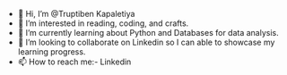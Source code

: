 - 👋 Hi, I’m @Truptiben Kapaletiya
- 👀 I’m interested in reading, coding, and crafts.
- 🌱 I’m currently learning about Python and Databases for data analysis.
- 💞️ I’m looking to collaborate on Linkedin so I can able to showcase my learning progress.
- 📫 How to reach me:- Linkedin

<!---
RajTrupti/RajTrupti is a ✨ special ✨ repository because its `README.md` (this file) appears on your GitHub profile.
You can click the Preview link to take a look at your changes.
--->
